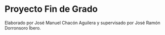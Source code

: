 # Proyecto Fin de Grado

Elaborado por José Manuel Chacón Aguilera y supervisado por José Ramón Dorronsoro Íbero.